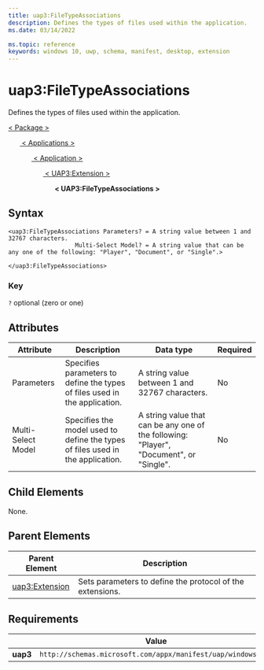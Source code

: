 ```yaml
---
title: uap3:FileTypeAssociations
description: Defines the types of files used within the application.
ms.date: 03/14/2022

ms.topic: reference
keywords: windows 10, uwp, schema, manifest, desktop, extension 
---
```


# uap3:FileTypeAssociations

Defines the types of files used within the application. 

[ <  Package  > ](element-package.md)

&nbsp;&nbsp;&nbsp;&nbsp;&nbsp;&nbsp;[ < Applications > ](element-applications.md)

&nbsp;&nbsp;&nbsp;&nbsp;&nbsp;&nbsp;&nbsp;&nbsp;&nbsp;&nbsp;&nbsp;&nbsp;[ < Application > ](element-application.md)

&nbsp;&nbsp;&nbsp;&nbsp;&nbsp;&nbsp;&nbsp;&nbsp;&nbsp;&nbsp;&nbsp;&nbsp;&nbsp;&nbsp;&nbsp;&nbsp;&nbsp;&nbsp;[ < UAP3:Extension > ](element-uap3-extension-manual.md)

&nbsp;&nbsp;&nbsp;&nbsp;&nbsp;&nbsp;&nbsp;&nbsp;&nbsp;&nbsp;&nbsp;&nbsp;&nbsp;&nbsp;&nbsp;&nbsp;&nbsp;&nbsp;&nbsp;&nbsp;&nbsp;&nbsp;&nbsp;&nbsp;**< UAP3:FileTypeAssociations >**

## Syntax
```syntax
<uap3:FileTypeAssociations Parameters? = A string value between 1 and 32767 characters.
                   Multi-Select Model? = A string value that can be any one of the following: "Player", "Document", or "Single".>

</uap3:FileTypeAssociations>
```

### Key
`?` optional (zero or one)

## Attributes
| Attribute | Description | Data type | Required |
|-----------|-------------|-----------|----------|
| Parameters | Specifies parameters to define the types of files used in the application. | A string value between 1 and 32767 characters. | No |
| Multi-Select Model | Specifies the model used to define the types of files used in the application. | A string value that can be any one of the following: "Player", "Document", or "Single". | No |

## Child Elements

None.

## Parent Elements

| Parent Element | Description |
|---------------|-------------|
| [uap3:Extension](element-uap3-extension-manual.md) | Sets parameters to define the protocol of the extensions. |

## Requirements
|   | Value |
|--|--|
| **uap3** | `http://schemas.microsoft.com/appx/manifest/uap/windows10/3` |